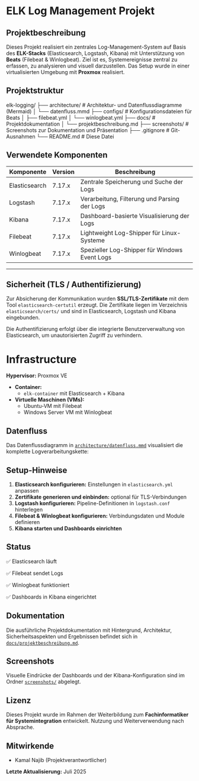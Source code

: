# ELK Log Management Projekt

## Projektbeschreibung

Dieses Projekt realisiert ein zentrales Log-Management-System auf Basis des **ELK-Stacks** (Elasticsearch, Logstash, Kibana) mit Unterstützung von **Beats** (Filebeat & Winlogbeat). Ziel ist es, Systemereignisse zentral zu erfassen, zu analysieren und visuell darzustellen. Das Setup wurde in einer virtualisierten Umgebung mit **Proxmox** realisiert.

## Projektstruktur

elk-logging/
├── architecture/ # Architektur- und Datenflussdiagramme (Mermaid)
│ └── datenfluss.mmd
├── configs/ # Konfigurationsdateien für Beats
│ ├── filebeat.yml
│ └── winlogbeat.yml
├── docs/ # Projektdokumentation
│ └── projektbeschreibung.md
├── screenshots/ # Screenshots zur Dokumentation und Präsentation
├── .gitignore # Git-Ausnahmen
└── README.md # Diese Datei




## Verwendete Komponenten

| Komponente    | Version  | Beschreibung                                  |
|---------------|----------|-----------------------------------------------|
| Elasticsearch | 7.17.x   | Zentrale Speicherung und Suche der Logs       |
| Logstash      | 7.17.x   | Verarbeitung, Filterung und Parsing der Logs  |
| Kibana        | 7.17.x   | Dashboard-basierte Visualisierung der Logs    |
| Filebeat      | 7.17.x   | Lightweight Log-Shipper für Linux-Systeme     |
| Winlogbeat    | 7.17.x   | Spezieller Log-Shipper für Windows Event Logs |
---------------------------------------------------------------------------

## Sicherheit (TLS / Authentifizierung)

Zur Absicherung der Kommunikation wurden **SSL/TLS-Zertifikate** mit dem Tool `elasticsearch-certutil` erzeugt. Die Zertifikate liegen im Verzeichnis `elasticsearch/certs/` und sind in Elasticsearch, Logstash und Kibana eingebunden.

Die Authentifizierung erfolgt über die integrierte Benutzerverwaltung von Elasticsearch, um unautorisierten Zugriff zu verhindern.


# Infrastructure

 **Hypervisor:** Proxmox VE
- **Container:** 
  - `elk-container` mit Elasticsearch + Kibana
- **Virtuelle Maschinen (VMs):** 
  - Ubuntu-VM mit Filebeat 
  - Windows Server VM mit Winlogbeat


## Datenfluss

Das Datenflussdiagramm in [`architecture/datenfluss.mmd`](architecture/datenfluss.mmd) visualisiert die komplette Logverarbeitungskette:

## Setup-Hinweise

1. **Elasticsearch konfigurieren:** Einstellungen in `elasticsearch.yml` anpassen 
2. **Zertifikate generieren und einbinden:** optional für TLS-Verbindungen 
3. **Logstash konfigurieren:** Pipeline-Definitionen in `logstash.conf` hinterlegen 
4. **Filebeat & Winlogbeat konfigurieren:** Verbindungsdaten und Module definieren 
5. **Kibana starten und Dashboards einrichten** 




## Status

✅ Elasticsearch läuft

✅ Filebeat sendet Logs

✅ Winlogbeat funktioniert

✅ Dashboards in Kibana eingerichtet

## Dokumentation

Die ausführliche Projektdokumentation mit Hintergrund, Architektur, Sicherheitsaspekten und Ergebnissen befindet sich in [`docs/projektbeschreibung.md`](docs/projektbeschreibung.md).

## Screenshots

Visuelle Eindrücke der Dashboards und der Kibana-Konfiguration sind im Ordner [`screenshots/`](screenshots/) abgelegt.

## Lizenz

Dieses Projekt wurde im Rahmen der Weiterbildung zum **Fachinformatiker für Systemintegration** entwickelt. Nutzung und Weiterverwendung nach Absprache.

## Mitwirkende

- Kamal Najib (Projektverantwortlicher)

**Letzte Aktualisierung:** Juli 2025
